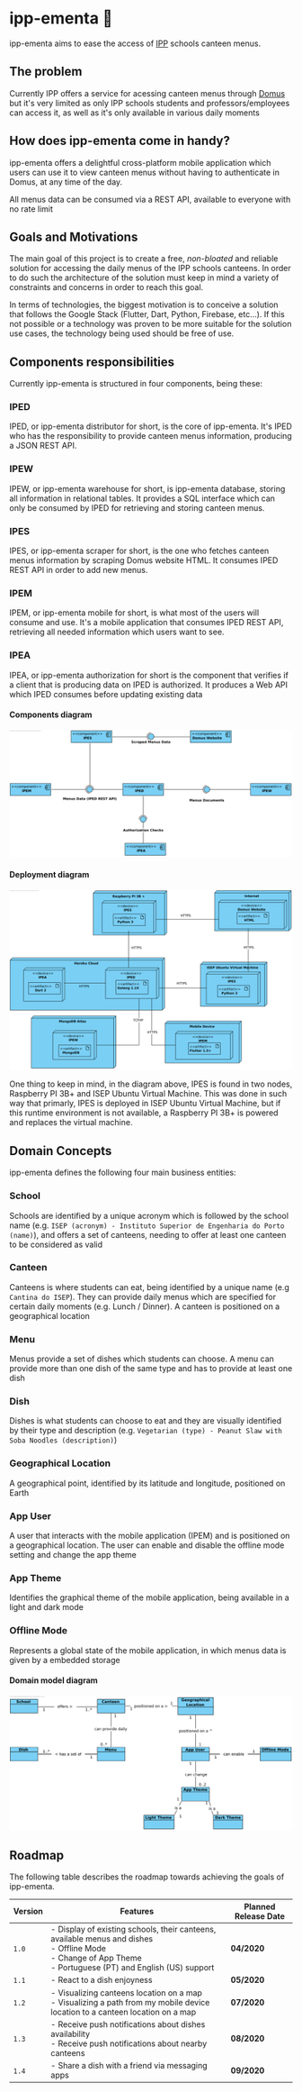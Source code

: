 # ipp-ementa 🍕

ipp-ementa aims to ease the access of [IPP](https://www.ipp.pt/) schools canteen menus.

## The problem
Currently IPP offers a service for acessing canteen menus through [Domus](https://domus.ipp.pt) but it's very limited as only IPP schools students and professors/employees can access it, as well as it's only available in various daily moments

## How does ipp-ementa come in handy? 
ipp-ementa offers a delightful cross-platform mobile application which users can use it to view canteen menus without having to authenticate in Domus, at any time of the day.

All menus data can be consumed via a REST API, available to everyone with no rate limit

## Goals and Motivations

The main goal of this project is to create a free, *non-bloated* and reliable solution for accessing the daily menus of the IPP schools canteens. In order to do such the architecture of the solution must keep in mind a variety of constraints and concerns in order to reach this goal.

In terms of technologies, the biggest motivation is to conceive a solution that follows the Google Stack (Flutter, Dart, Python, Firebase, etc...). If this not possible or a technology was proven to be more suitable for the solution use cases, the technology being used should be free of use.

## Components responsibilities

Currently ipp-ementa is structured in four components, being these:

### IPED

IPED, or ipp-ementa distributor for short, is the core of ipp-ementa. It's IPED who has the responsibility to provide canteen menus information, producing a JSON REST API.

### IPEW

IPEW, or ipp-ementa warehouse for short, is ipp-ementa database, storing all information in relational tables. It provides a SQL interface which can only be consumed by IPED for retrieving and storing canteen menus.

### IPES

IPES, or ipp-ementa scraper for short, is the one who fetches canteen menus information by scraping Domus website HTML. It consumes IPED REST API in order to add new menus.

### IPEM

IPEM, or ipp-ementa mobile for short, is what most of the users will consume and use. It's a mobile application that consumes IPED REST API, retrieving all needed information which users want to see.

### IPEA

IPEA, or ipp-ementa authorization for short is the component that verifies if a client that is producing data on IPED is authorized. It produces a Web API which IPED consumes before updating existing data


#### Components diagram

![SYSTEM_ARCHITECTURE_COMPONENTS_DIAGRAM](documentation/system_architecture/IPP-EMENTA-ALL-COMPONENTS.png)


#### Deployment diagram

![DEPLOYMENT_DIAGRAM](documentation/system_architecture/IPP-EMENTA-DEPLOYMENT-DIAGRAM.png)

One thing to keep in mind, in the diagram above, IPES is found in two nodes, Raspberry PI 3B+ and ISEP Ubuntu Virtual Machine. This was done in such way that primarly, IPES is deployed in ISEP Ubuntu Virtual Machine, but if this runtime environment is not available, a Raspberry PI 3B+ is powered and replaces the virtual machine.


## Domain Concepts 

ipp-ementa defines the following four main business entities:

### School

Schools are identified by a unique acronym which is followed by the school name (e.g. `ISEP (acronym) - Instituto Superior de Engenharia do Porto (name)`), and offers a set of canteens, needing to offer at least one canteen to be considered as valid

### Canteen

Canteens is where students can eat, being identified by a unique name (e.g `Cantina do ISEP`). They can provide daily menus which are specified for certain daily moments (e.g. Lunch / Dinner). A canteen is positioned on a geographical location

### Menu

Menus provide a set of dishes which students can choose. A menu can provide more than one dish of the same type and has to provide at least one dish

### Dish

Dishes is what students can choose to eat and they are visually identified by their type and description (e.g. `Vegetarian (type) - Peanut Slaw with Soba Noodles (description)`)

### Geographical Location

A geographical point, identified by its latitude and longitude, positioned on Earth

### App User

A user that interacts with the mobile application (IPEM) and is positioned on a geographical location. The user can enable and disable the offline mode setting and change the app theme

### App Theme

Identifies the graphical theme of the mobile application, being available in a light and dark mode

### Offline Mode

Represents a global state of the mobile application, in which menus data is given by a embedded storage


#### Domain model diagram

![DOMAIN_MODEL_DIAGRAM](documentation/domain_model/IPP-EMENTA-DOMAIN-MODEL.png)


## Roadmap

The following table describes the roadmap towards achieving the goals of ipp-ementa.

|Version|Features|Planned Release Date|
|-------|--------|--------------------|
|`1.0`|- Display of existing schools, their canteens, available menus and dishes <br> - Offline Mode <br> - Change of App Theme <br> - Portuguese (PT) and English (US) support|**04/2020**|
|`1.1`|- React to a dish enjoyness|**05/2020**|
|`1.2`|- Visualizing canteens location on a map <br> - Visualizing a path from my mobile device location to a canteen location on a map|**07/2020**|
|`1.3`|- Receive push notifications about dishes availability <br> - Receive push notifications about nearby canteens|**08/2020**|
|`1.4`|- Share a dish with a friend via messaging apps|**09/2020**|